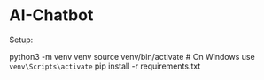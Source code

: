 # AI-Chatbot


Setup:

python3 -m venv venv
source venv/bin/activate  # On Windows use `venv\Scripts\activate`
pip install -r requirements.txt
